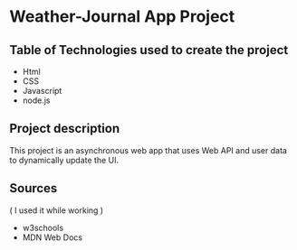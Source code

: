 # Weather-Journal App Project

## Table of Technologies used to create the project

* Html
* CSS
* Javascript
* node.js

## Project description

This project is an asynchronous web app that uses Web API and user data to dynamically update the UI. 

## Sources 
( I used it while working )
* w3schools
* MDN Web Docs




